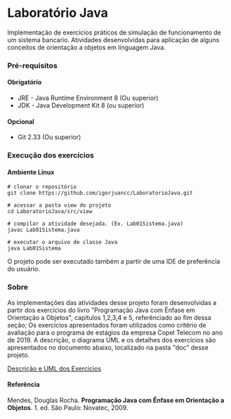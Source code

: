 # Laboratório Java

Implementação de exercícios práticos de simulação de funcionamento de um sistema bancario. Atividades desenvolvidas para aplicação de alguns conceitos de orientação a objetos em línguagem Java.

### Pré-requisitos

#### Obrigatório

* JRE - Java Runtime Environment 8 (Ou superior)
* JDK - Java Development Kit 8 (ou superior)

#### Opcional

* Git 2.33 (Ou superior)

### Execução dos exercícios

#### Ambiente Linux

    # clonar o repositório
    git clone https://github.com/igorjuancc/LaboratorioJava.git

    # acessar a pasta view do projeto
    cd LaboratorioJava/src/view

    # compilar a atividade desejada. (Ex. Lab01Sistema.java)
    javac Lab01Sistema.java

    # executar o arquivo de classe Java
    java Lab01Sistema

O projeto pode ser executado também a partir de uma IDE de preferência do usuário.

### Sobre

As implementações das atividades desse projeto foram desenvolvidas a partir dos exercícios do livro "Programação Java com Ênfase em Orientação a Objetos", capítulos 1,2,3,4 e 5, referênciado ao fim dessa seção; Os exercícios apresentados foram utilizados como critério de avaliação para o programa de estágios da empresa Copel Telecom no ano de 2019. 
A descrição, o diagrama UML e os detalhes dos exercícios são apresentados no documento abaixo, localizado na pasta "doc" desse projeto.

[Descrição e UML dos Exercícios](https://github.com/igorjuancc/LaboratorioJava/tree/main/doc)

#### Referência

Mendes, Douglas Rocha. **Programação Java com Ênfase em Orientação a Objetos**. 1. ed. São Paulo: Novatec, 2009.
